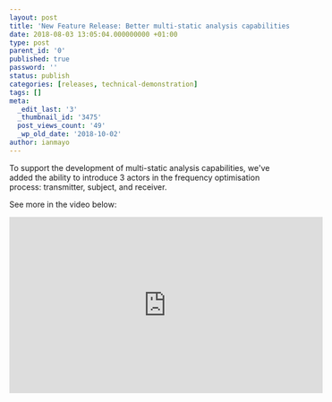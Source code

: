 ```yaml
---
layout: post
title: 'New Feature Release: Better multi-static analysis capabilities'
date: 2018-08-03 13:05:04.000000000 +01:00
type: post
parent_id: '0'
published: true
password: ''
status: publish
categories: [releases, technical-demonstration]
tags: []
meta:
  _edit_last: '3'
  _thumbnail_id: '3475'
  post_views_count: '49'
  _wp_old_date: '2018-10-02'
author: ianmayo
---
```

<p>To support the development of multi-static analysis capabilities, we've added the ability to introduce 3 actors in the frequency optimisation process: transmitter, subject, and receiver.</p>
<p>See more in the video below:</p>
<p><iframe width="560" height="315" src="https://www.youtube.com/embed/yt5CZmiUOqM" frameborder="0" allow="autoplay; encrypted-media" allowfullscreen></iframe></p>
